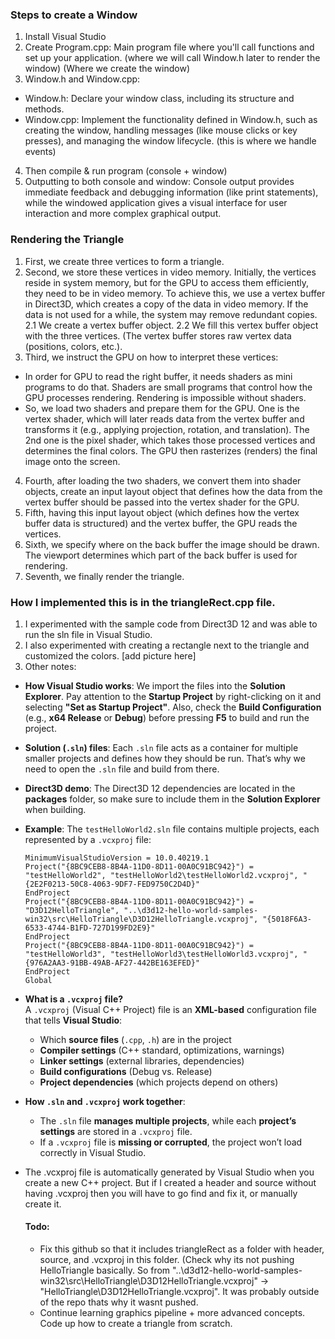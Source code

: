 ### Steps to create a Window 
1. Install Visual Studio 
2. Create Program.cpp: Main program file where you'll call functions and set up your application. (where we will call Window.h later to render the window) (Where we create the window)
3. Window.h and Window.cpp:
- Window.h: Declare your window class, including its structure and methods.
- Window.cpp: Implement the functionality defined in Window.h, such as creating the window, handling messages (like mouse clicks or key presses), and managing the window lifecycle. (this is where we handle events)
4. Then compile & run program (console + window)
5. Outputting to both console and window: Console output provides immediate feedback and debugging information (like print statements), while the windowed application gives a visual interface for user interaction and more complex graphical output.

### Rendering the Triangle

1. First, we create three vertices to form a triangle.
2. Second, we store these vertices in video memory. Initially, the vertices reside in system memory, but for the GPU to access them efficiently, they need to be in video memory. To achieve this, we use a vertex buffer in Direct3D, which creates a copy of the data in video memory. If the data is not used for a while, the system may remove redundant copies.
2.1 We create a vertex buffer object.
2.2 We fill this vertex buffer object with the three vertices. (The vertex buffer stores raw vertex data (positions, colors, etc.).
3. Third, we instruct the GPU on how to interpret these vertices:
- In order for GPU to read the right buffer, it needs shaders as mini programs to do that. Shaders are small programs that control how the GPU processes rendering. Rendering is impossible without shaders. 
- So, we load two shaders and prepare them for the GPU. One is the vertex shader, which will later reads data from the vertex buffer and transforms it (e.g., applying projection, rotation, and translation). The 2nd one is the pixel shader, which takes those processed vertices and determines the final colors. The GPU then rasterizes (renders) the final image onto the screen.
4. Fourth, after loading the two shaders, we convert them into shader objects, create an input layout object that defines how the data from the vertex buffer should be passed into the vertex shader for the GPU.
5. Fifth, having this input layout object (which defines how the vertex buffer data is structured) and the vertex buffer, the GPU reads the vertices.
6. Sixth, we specify where on the back buffer the image should be drawn. The viewport determines which part of the back buffer is used for rendering.
7. Seventh, we finally render the triangle.

### How I implemented this is in the triangleRect.cpp file.
1. I experimented with the sample code from Direct3D 12 and was able to run the sln file in Visual Studio.
2. I also experimented with creating a rectangle next to the triangle and customized the colors.
[add picture here]
3. Other notes:
- **How Visual Studio works**: We import the files into the **Solution Explorer**. Pay attention to the **Startup Project** by right-clicking on it and selecting **"Set as Startup Project"**. Also, check the **Build Configuration** (e.g., **x64 Release** or **Debug**) before pressing **F5** to build and run the project.  
- **Solution (`.sln`) files**: Each `.sln` file acts as a container for multiple smaller projects and defines how they should be run. That’s why we need to open the `.sln` file and build from there.  
- **Direct3D demo**: The Direct3D 12 dependencies are located in the **packages** folder, so make sure to include them in the **Solution Explorer** when building.
- **Example**: The `testHelloWorld2.sln` file contains multiple projects, each represented by a `.vcxproj` file:  

  ```plaintext
  MinimumVisualStudioVersion = 10.0.40219.1
  Project("{8BC9CEB8-8B4A-11D0-8D11-00A0C91BC942}") = "testHelloWorld2", "testHelloWorld2\testHelloWorld2.vcxproj", "{2E2F0213-50C8-4063-9DF7-FED9750C2D4D}"
  EndProject
  Project("{8BC9CEB8-8B4A-11D0-8D11-00A0C91BC942}") = "D3D12HelloTriangle", "..\d3d12-hello-world-samples-win32\src\HelloTriangle\D3D12HelloTriangle.vcxproj", "{5018F6A3-6533-4744-B1FD-727D199FD2E9}"
  EndProject
  Project("{8BC9CEB8-8B4A-11D0-8D11-00A0C91BC942}") = "testHelloWorld3", "testHelloWorld3\testHelloWorld3.vcxproj", "{976A2AA3-91BB-49AB-AF27-442BE163EFED}"
  EndProject
  Global
  ```

- **What is a `.vcxproj` file?**  
  A `.vcxproj` (Visual C++ Project) file is an **XML-based** configuration file that tells **Visual Studio**:  
  - Which **source files** (`.cpp`, `.h`) are in the project  
  - **Compiler settings** (C++ standard, optimizations, warnings)  
  - **Linker settings** (external libraries, dependencies)  
  - **Build configurations** (Debug vs. Release)  
  - **Project dependencies** (which projects depend on others)  

- **How `.sln` and `.vcxproj` work together**:  
  - The `.sln` file **manages multiple projects**, while each **project’s settings** are stored in a `.vcxproj` file.  
  - If a `.vcxproj` file is **missing or corrupted**, the project won’t load correctly in Visual Studio.  

- The .vcxproj file is automatically generated by Visual Studio when you create a new C++ project. But if I created a header and source without having .vcxproj then you will have to go find and fix it, or manually create it.

  #### Todo:
  - Fix this github so that it includes triangleRect as a folder with header, source, and .vcxproj in this folder. (Check why its not pushing HelloTriangle basically. So from "..\d3d12-hello-world-samples-win32\src\HelloTriangle\D3D12HelloTriangle.vcxproj" -> "HelloTriangle\D3D12HelloTriangle.vcxproj". It was probably outside of the repo thats why it wasnt pushed.
  - Continue learning graphics pipeline + more advanced concepts. Code up how to create a triangle from scratch.
